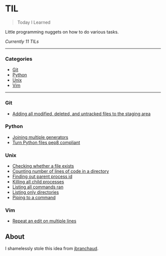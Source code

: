 # TIL

> Today I Learned

Little programming nuggets on how to do various tasks.

*Currently 11 TILs*

---

### Categories

* [Git](#git)
* [Python](#python)
* [Unix](#unix)
* [Vim](#vim)

---

### Git

- [Adding all modified, deleted, and untracked files to the staging area](git/take-all-changes.md)

### Python

- [Joining multiple generators](python/join-iterables.md)
- [Turn Python files pep8 compliant](python/auto-pep8.md)

### Unix

- [Checking whether a file exists](unix/file-exists-check.md)
- [Counting number of lines of code in a directory](unix/amount-of-code.md)
- [Finding out parent process id](unix/parent-pid.md)
- [Killing all child processes](unix/kill-all-child-processes.md)
- [Listing all commands ran](unix/command-history.md)
- [Listing only directories](unix/ls-directories.md)
- [Piping to a command](unix/xargs.md)

### Vim

- [Repeat an edit on multiple lines](vim/repeat-edit.md)

## About

I shamelessly stole this idea from
[jbranchaud](https://github.com/jbranchaud).
